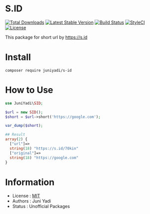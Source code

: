 # S.ID

[![Total Downloads](https://poser.pugx.org/juniyadi/s-id/downloads)](https://packagist.org/packages/juniyadi/s-id)
[![Latest Stable Version](https://poser.pugx.org/juniyadi/s-id/v/stable)](https://packagist.org/packages/juniyadi/s-id)
[![Build Status](https://travis-ci.org/JuniYadi/s-id-php.svg?branch=master)](https://travis-ci.org/JuniYadi/s-id-php)
[![StyleCI](https://github.styleci.io/repos/212785224/shield?branch=v1.1)](https://github.styleci.io/repos/212785224)
[![License](https://poser.pugx.org/juniyadi/s-id/license)](https://packagist.org/packages/juniyadi/s-id)

This package for short url by https://s.id

# Install
```
composer require juniyadi/s-id
```

# How to Use
```php
use JuniYadi\SID;

$url = new SID();
$short = $url->short('https://google.com');

var_dump($short);

## Result
array(2) {
  ["url"]=>
  string(18) "https://s.id/70kin"
  ["original"]=>
  string(18) "https://google.com"
}
```

# Information
* License : [MIT](LICENSE)
* Authors : Juni Yadi
* Status : Unofficial Packages
